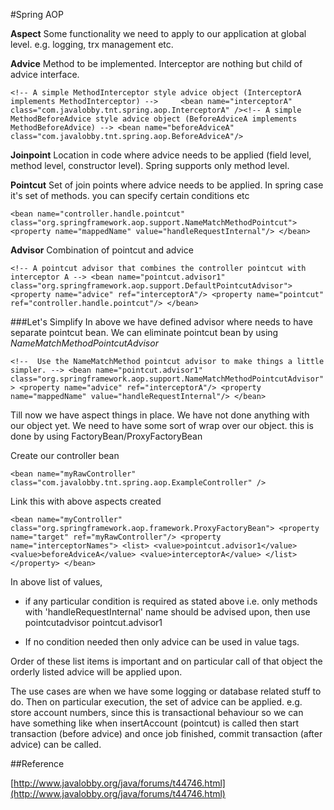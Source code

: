 #Spring AOP

**Aspect** Some functionality we need to apply to our application at global level. e.g. logging, trx management etc.

**Advice** Method to be implemented. Interceptor are nothing but child of advice interface.

`<!-- A simple MethodInterceptor style advice object (InterceptorA implements MethodInterceptor) -->    
<bean name="interceptorA" class="com.javalobby.tnt.spring.aop.InterceptorA" /><!-- A simple MethodBeforeAdvice style advice object (BeforeAdviceA implements MethodBeforeAdvice) -->
<bean name="beforeAdviceA" class="com.javalobby.tnt.spring.aop.BeforeAdviceA"/>`

**Joinpoint** Location in code where advice needs to be applied (field level, method level, constructor level). Spring supports only
method level.

**Pointcut** Set of join points where advice needs to be applied. In spring case it's set of methods. you can specify certain conditions etc

`<bean name="controller.handle.pointcut" class="org.springframework.aop.support.NameMatchMethodPointcut">
	<property name="mappedName" value="handleRequestInternal"/>
</bean>`

**Advisor** Combination of pointcut and advice

`<!-- A pointcut advisor that combines the controller pointcut with interceptor A -->
<bean name="pointcut.advisor1" class="org.springframework.aop.support.DefaultPointcutAdvisor">
 <property name="advice" ref="interceptorA"/>
 <property name="pointcut" ref="controller.handle.pointcut"/>
</bean>`


###Let's Simplify
In above we have defined advisor where needs to have separate pointcut bean. We can eliminate pointcut bean by using  *NameMatchMethodPointcutAdvisor*

`<!-- 
 Use the NameMatchMethod pointcut advisor to make things a little simpler.
 -->
 <bean name="pointcut.advisor1" class="org.springframework.aop.support.NameMatchMethodPointcutAdvisor">
  <property name="advice" ref="interceptorA"/>
  <property name="mappedName" value="handleRequestInternal"/>
 </bean>`


Till now we have aspect things in place. We have not done anything with our object yet. We need to have some sort of wrap over our object. this is done
by using FactoryBean/ProxyFactoryBean

Create our controller bean

`<bean name="myRawController" class="com.javalobby.tnt.spring.aop.ExampleController" />`

Link this with above aspects created

`<bean name="myController" class="org.springframework.aop.framework.ProxyFactoryBean">
 	<property name="target" ref="myRawController"/>
 	<property name="interceptorNames">
 		<list>
 		    <value>pointcut.advisor1</value>
 			<value>beforeAdviceA</value>
 			<value>interceptorA</value>
 		</list>
 	</property>
 </bean>`
 
In above list of values,
 
* if any particular condition is required as stated above i.e. only methods with 'handleRequestInternal' name should be advised upon, then use pointcutadvisor pointcut.advisor1
 
* If no condition needed then only advice can be used in value tags.

 
Order of these list items is important and on particular call of that object
the orderly listed advice will be applied upon.


The use cases are when we have some logging or database related stuff to do. Then on particular execution, the set of advice can be applied.
e.g. store account numbers, since this is transactional behaviour so we can have something like when insertAccount (pointcut) is called then 
start transaction (before advice) and once job finished, commit transaction (after advice) can be called.


##Reference

 [http://www.javalobby.org/java/forums/t44746.html](http://www.javalobby.org/java/forums/t44746.html)